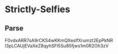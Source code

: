 Strictly-Selfies
================

## Parse
F0vdxARR7sA9rCKS4wKKmQXeslfXrumzt2EpPkNR<br>I3pLCAUjEVaXeZ8qyhSFl5Su85fjws1m0R2Oh3zV
